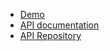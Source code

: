
- [Demo](https://books.prod3.dsxack.com/)
- [API documentation](https://booksapi.prod3.dsxack.com/api/documentation)
- [API Repository](https://github.com/ls-examples/laravel-api)
